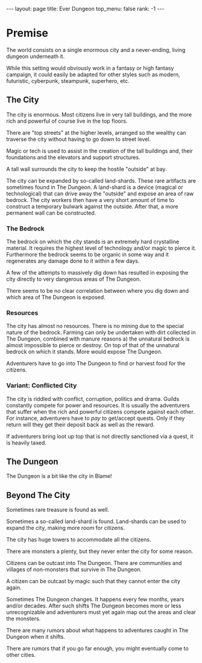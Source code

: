 --- layout: page title:  Ever Dungeon top_menu: false rank: -1 ---

# Premise

The world consists on a single enormous city and a never-ending, living dungeon
underneath it.

While this setting would obviously work in a fantasy or high fantasy campaign,
it could easily be adapted for other styles such as modern, futuristic,
cyberpunk, steampunk, superhero, etc.

## The City

The city is enormous. Most citizens live in very tall buildings, and the more
rich and powerful of course live in the top floors.

There are "top streets" at the higher levels, arranged so the wealthy can
traverse the city without having to go down to street level.

Magic or tech is used to assist in the creation of the tall buildings and,
their foundations and the elevators and support structures.

A tall wall surrounds the city to keep the hostile "outside" at bay.

The city can be expanded by so-called land-shards. These rare artifacts are
sometimes found in The Dungeon.  A land-shard is a device (magical or
technological) that can drive away the "outside" and expose an area of raw
bedrock. The city workers then have a very short amount of time to construct a
temporary bulwark against the outside. After that, a more permanent wall can be
constructed.

### The Bedrock

The bedrock on which the city stands is an extremely hard crystalline material.
It requires the highest level of technology and/or magic to pierce it.
Furthermore the bedrock seems to be organic in some way and it regenerates any
damage done to it within a few days.

A few of the attempts to massively dig down has resulted in exposing the city
directly to very dangerous areas of The Dungeon.

There seems to be no clear correlation between where you dig down and which
area of The Dungeon is exposed.


### Resources

The city has almost no resources. There is no mining due to the special nature
of the bedrock. Farming can only be undertaken with dirt collected in The
Dungeon, combined with manure reasons a) the unnatural bedrock is almost
impossible to pierce or destroy. On top of that of the unnatural bedrock on
which it stands. More would expose The Dungeon.

Adventurers have to go into The Dungeon to find or harvest food for the
citizens.


### Variant: Conflicted City

The city is riddled with conflict, corruption, politics and drama. Guilds
constantly compete for power and resources.  It is usually the adventurers that
suffer when the rich and powerful citizens compete against each other.  For
instance, adventurers have to *pay* to get/accept quests. Only if they return
will they get their deposit back as well as the reward.

If adventurers bring loot up top that is not directly sanctioned via a quest,
it is heavily taxed.

## The Dungeon

The Dungeon is a bit like the city in Blame!


## Beyond The City


Sometimes rare treasure is found as well.

Sometimes a so-called land-shard is found. Land-shards can be used to expand
the city, making more room for citizens.

The city has huge towers to accommodate all the citizens.

There are monsters a plenty, but they never enter the city for some reason.

Citizens can be outcast into The Dungeon. There are communities and villages of
non-monsters that survive in The Dungeon.

A citizen can be outcast by magic such that they cannot enter the city again.

Sometimes The Dungeon changes. It happens every few months, years and/or
decades. After such shifts The Dungeon becomes more or less unrecognizable and
adventurers must yet again map out the areas and clear the monsters.

There are many rumors about what happens to adventures caught in The Dungeon
when it shifts.

There are rumors that if you go far enough, you might eventually come to other
cities.
